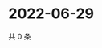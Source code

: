 # 2022-06-29

共 0 条

<!-- BEGIN WEIBO -->
<!-- 最后更新时间 Wed Jun 29 2022 12:44:23 GMT+0800 (China Standard Time) -->

<!-- END WEIBO -->

